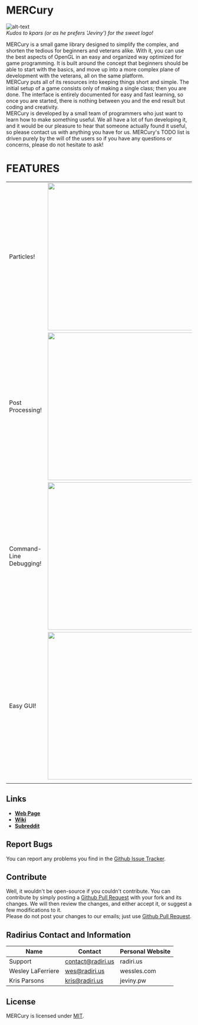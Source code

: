 # MERCury

![alt-text](http://i.imgur.com/beAAMyu.png)  
_Kudos to kpars (or as he prefers 'Jeviny') for the sweet logo!_

MERCury is a small game library designed to simplify the complex, and shorten the tedious for beginners and veterans alike. With it, you can use the best aspects of OpenGL in an easy and organized way optimized for game programming. It is built around the concept that beginners should be able to start with the basics, and move up into a more complex plane of development with the veterans, all on the same platform.  
MERCury puts all of its resources into keeping things short and simple. The initial setup of a game consists only of making a single class; then you are done. The interface is entirely documented for easy and fast learning, so once you are started, there is nothing between you and the end result but coding and creativity.  
MERCury is developed by a small team of programmers who just want to learn how to make something useful. We all have a lot of fun developing it, and it would be our pleasure to hear that someone actually found it useful, so please contact us with anything you have for us. MERCury's TODO list is driven purely by the will of the users so if you have any questions or concerns, please do not hesitate to ask!

# FEATURES
|                         |                                                                             |
|-------------------------|-----------------------------------------------------------------------------|
| Particles!              | <img width=400 src="http://i.imgur.com/MJbAV9K.gif">                        |
| Post Processing!        | <img width=400 src="http://giant.gfycat.com/WhirlwindHorribleAardwolf.gif"> |
| Command-Line Debugging! | <img width=400 src="http://zippy.gfycat.com/NewThirstyChinchilla.gif">      |
| Easy GUI!               | <img width=400 src="http://i.imgur.com/MlaOKzk.gif">                        |
|                         |                                                                             |

## Links
- **[Web Page](http://merclib.radiri.us/)**
- **[Wiki](https://github.com/weslgames/MERCury/wiki/)**
- **[Subreddit](http://www.reddit.com/r/mercurylib/)**

## Report Bugs
You can report any problems you find in the [Github Issue Tracker](https://github.com/Radirius/MERCury/issues).

## Contribute
Well, it wouldn't be open-source if you couldn't contribute. 
You can contribute by simply posting a [Github Pull Request](https://github.com/Radirius/MERCury/pulls) with your fork and its changes. We will then review the changes, and either accept it, or suggest a few modifications to it.  
Please do not post your changes to our emails; just use [Github Pull Request](https://github.com/Radirius/MERCury/pulls).

## Radirius Contact and Information
| Name              | Contact           | Personal Website |
|-------------------|-------------------|-------------     |
| Support           | contact@radiri.us | radiri.us        |
| Wesley LaFerriere | wes@radiri.us     | wessles.com      |
| Kris Parsons      | kris@radiri.us    | jeviny.pw        |

## License
MERCury is licensed under [MIT](http://opensource.org/licenses/MIT).
